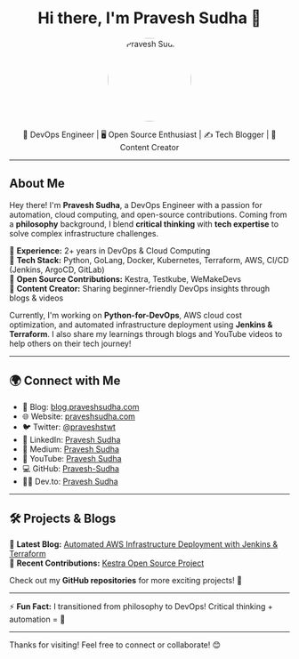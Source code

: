 <h1 align="center">Hi there, I'm Pravesh Sudha 👋</h1>

<p align="center">
  <img src="https://1.gravatar.com/avatar/c501f260cf71e879253a44e742ee3dcc4201db3ccb6d2ce2708477218d8aedff?size=512" 
       alt="Pravesh Sudha" width="150" style="border-radius: 50%;">
</p>

<p align="center">
🚀 DevOps Engineer | 🖥 Open Source Enthusiast | ✍️ Tech Blogger | 🎥 Content Creator  
</p>

---

## About Me  

Hey there! I'm **Pravesh Sudha**, a DevOps Engineer with a passion for automation, cloud computing, and open-source contributions. Coming from a **philosophy** background, I blend **critical thinking** with **tech expertise** to solve complex infrastructure challenges.  

🔹 **Experience:** 2+ years in DevOps & Cloud Computing  
🔹 **Tech Stack:** Python, GoLang, Docker, Kubernetes, Terraform, AWS, CI/CD (Jenkins, ArgoCD, GitLab)  
🔹 **Open Source Contributions:** Kestra, Testkube, WeMakeDevs  
🔹 **Content Creator:** Sharing beginner-friendly DevOps insights through blogs & videos  

Currently, I'm working on **Python-for-DevOps**, AWS cloud cost optimization, and automated infrastructure deployment using **Jenkins & Terraform**. I also share my learnings through blogs and YouTube videos to help others on their tech journey!  

---

## 🌍 Connect with Me  

- 📝 Blog: [blog.praveshsudha.com](https://blog.praveshsudha.com)  
- 🌐 Website: [praveshsudha.com](https://praveshsudha.com)  
- 🐦 Twitter: [@praveshstwt](https://twitter.com/praveshstwt)  
- 💼 LinkedIn: [Pravesh Sudha](https://www.linkedin.com/in/pravesh-sudha/)  
- 📜 Medium: [Pravesh Sudha](https://medium.com/@programmerpravesh)  
- 🎥 YouTube: [Pravesh Sudha](https://www.youtube.com/@pravesh-sudha)  
- 💻 GitHub: [Pravesh-Sudha](https://github.com/Pravesh-Sudha)
- 🧑‍💻 Dev.to: [Pravesh Sudha](https://dev.to/pravesh_sudha_3c2b0c2b5e0)  

---

## 🛠️ Projects & Blogs  

📌 **Latest Blog:** [Automated AWS Infrastructure Deployment with Jenkins & Terraform](https://blog.praveshsudha.com)  
📌 **Recent Contributions:** [Kestra Open Source Project](https://dev.to/pravesh_sudha_3c2b0c2b5e0/how-i-contributed-to-kestra-a-beginners-perspective-4leo)  

Check out my **GitHub repositories** for more exciting projects! 🚀  

---

⚡ **Fun Fact:** I transitioned from philosophy to DevOps! Critical thinking + automation = 🚀  

---

Thanks for visiting! Feel free to connect or collaborate! 😊  
